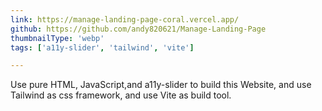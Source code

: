 ```yaml
---
link: https://manage-landing-page-coral.vercel.app/
github: https://github.com/andy820621/Manage-Landing-Page
thumbnailType: 'webp'
tags: ['a11y-slider', 'tailwind', 'vite']

---
```


Use pure HTML, JavaScript,and a11y-slider to build this Website, and use Tailwind as css framework, and use Vite as build tool.
